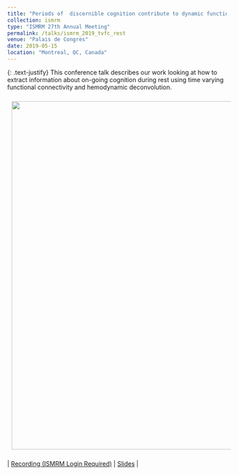 ```yaml
---
title: "Periods of	discernible	cognition contribute to	dynamic	functional connectivity during rest"
collection: ismrm
type: "ISMRM 27th Annual Meeting"
permalink: /talks/ismrm_2019_tvfc_rest
venue: "Palais de Congres"
date: 2019-05-15
location: "Montreal, QC, Canada"
---
```


{: .text-justify}
This conference talk describes our work looking at how to extract information about on-going cognition during rest using time varying functional connectivity and hemodynamic deconvolution.

<img align="center" src="https://javiergcas.github.io/images/talks/ismrm_2019_tvfc_rest_decoding.png" width="800 px" style="padding: 10px">

| [Recording (ISMRM Login Required)](https://cds.ismrm.org/protected/19MPresentations/scivids/0884/) | [Slides](https://javiergcas.github.io/files/talks/ismrm_2019_tvfc_rest_decoding.pdf) |
